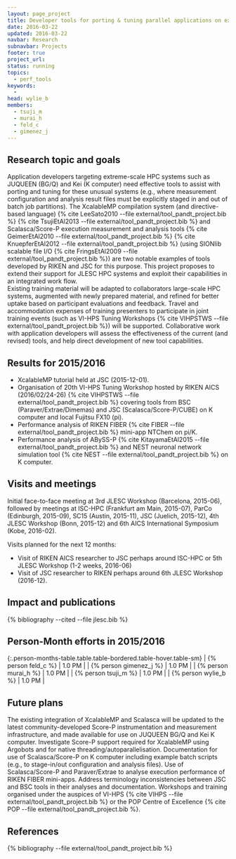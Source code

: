 ```yaml
---
layout: page_project
title: Developer tools for porting & tuning parallel applications on extreme-scale parallel systems
date: 2016-03-22
updated: 2016-03-22
navbar: Research
subnavbar: Projects
footer: true
project_url:
status: running
topics:
  - perf_tools
keywords:
  -
head: wylie_b
members:
  - tsuji_m
  - murai_h
  - feld_c
  - gimenez_j
---
```


## Research topic and goals

Application developers targeting extreme-scale HPC systems such as JUQUEEN (BG/Q) and
Kei (K computer) need effective tools to assist with porting and tuning for these unusual systems
(e.g., where measurement configuration and analysis result files must be explicitly staged in and out
of batch job partitions). 
The XcalableMP compilation system (and directive-based language) {% cite LeeSato2010 --file external/tool_pandt_project.bib %}
{% cite TsujiEtAl2013 --file external/tool_pandt_project.bib  %} and Scalasca/Score-P execution
measurement and analysis tools {% cite GeimerEtAl2010 --file external/tool_pandt_project.bib  %}
{% cite KnuepferEtAl2012 --file external/tool_pandt_project.bib  %} (using SIONlib scalable file I/O 
{% cite FringsEtAl2009 --file external/tool_pandt_project.bib  %}) are two notable examples of 
tools developed by RIKEN and JSC for this purpose. This project proposes to extend their support for 
JLESC HPC systems and exploit their capabilities in an integrated work flow.  
Existing training material will be adapted to collaborators large-scale HPC systems, augmented
with newly prepared material, and refined for better uptake based on participant evaluations
and feedback. Travel and accommodation expenses of training presenters to participate in
joint training events (such as VI-HPS Tuning Workshops {% cite VIHPSTWS --file external/tool_pandt_project.bib %}) will be supported. 
Collaborative work with application developers will assess the effectiveness of the current (and revised) tools,
and help direct development of new tool capabilities.

## Results for 2015/2016

* XcalableMP tutorial held at JSC (2015-12-01).
* Organisation of 20th VI-HPS Tuning Workshop hosted by RIKEN AICS (2016/02/24-26) {% cite VIHPSTWS --file external/tool_pandt_project.bib %} covering tools from BSC (Paraver/Extrae/Dimemas) and JSC (Scalasca/Score-P/CUBE) on K computer and local Fujitsu FX10 (pi).
* Performance analysis of RIKEN FIBER {% cite FIBER --file external/tool_pandt_project.bib %} mini-app NTChem on pi/K.
* Performance analysis of ABySS-P {% cite KitayamaEtAl2015 --file external/tool_pandt_project.bib %} and NEST neuronal network simulation tool {% cite NEST --file external/tool_pandt_project.bib %} on K computer.

## Visits and meetings

Initial face-to-face meeting at 3rd JLESC Workshop (Barcelona, 2015-06), followed
by meetings at ISC-HPC (Frankfurt am Main, 2015-07), ParCo (Edinburgh, 2015-09),
SC15 (Austin, 2015-11), JSC (Juelich, 2015-12), 4th JLESC Workshop (Bonn,
2015-12) and 6th AICS International Symposium (Kobe, 2016-02).

Visits planned for the next 12 months:

* Visit of RIKEN AICS researcher to JSC perhaps around ISC-HPC or 5th JLESC Workshop (1-2 weeks, 2016-06)
* Visit of JSC researcher to RIKEN perhaps around 6th JLESC Workshop (2016-12).

## Impact and publications

{% bibliography --cited --file jlesc.bib %}


## Person-Month efforts in 2015/2016

{:.person-months-table.table.table-bordered.table-hover.table-sm}
| {% person feld_c %} | 1.0 PM |
| {% person gimenez_j %} | 1.0 PM |
| {% person murai_h %} | 1.0 PM |
| {% person tsuji_m %} | 1.0 PM |
| {% person wylie_b %} | 1.0 PM |


## Future plans

The existing integration of XcalableMP and Scalasca will be updated to the latest
community-developed Score-P instrumentation and measurement infrastructure, and made
available for use on JUQUEEN BG/Q and Kei K computer.  Investigate Score-P support
required for XcalableMP using Argobots and for native threading/autoparallelisation.
Documentation for use of Scalasca/Score-P on K computer including example batch scripts
(e.g., to stage-in/out configuration and analysis files). 
Use of Scalasca/Score-P and Paraver/Extrae to analyse execution performance of RIKEN FIBER mini-apps.
Address terminology inconsistencies between JSC and BSC tools in their analyses and documentation.
Workshops and training organised under the auspices of VI-HPS 
{% cite VIHPS --file external/tool_pandt_project.bib %} 
or the POP Centre of Excellence {% cite POP --file external/tool_pandt_project.bib %}.

## References

{% bibliography --file external/tool_pandt_project.bib %}
